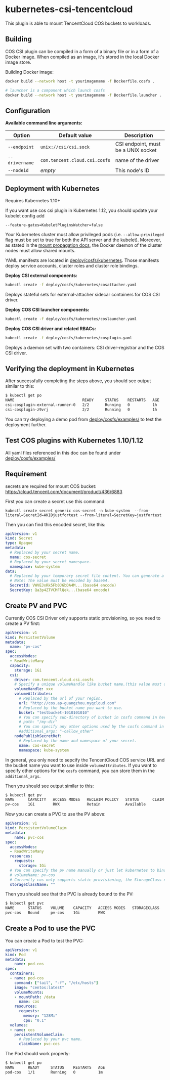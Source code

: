 # kubernetes-csi-tencentcloud

This plugin is able to mount TencentCloud COS buckets to workloads.

## Building

COS CSI plugin can be compiled in a form of a binary file or in a form of a Docker image. When compiled as an image, it's stored in the local Docker image store.

Building Docker image:

```bash
docker build --network host -t yourimagename -f Dockerfile.cosfs .

# launcher is a component which launch cosfs
docker build --network host -t yourimagename -f Dockerfile.launcher .
```

## Configuration

**Available command line arguments:**

Option | Default value | Description
------ | ------------- | -----------
`--endpoint` | `unix://csi/csi.sock` | CSI endpoint, must be a UNIX socket
`--drivername` | `com.tencent.cloud.csi.cosfs` | name of the driver
`--nodeid` | _empty_ | This node's ID

## Deployment with Kubernetes

Requires Kubernetes 1.10+

If you want use cos csi plugin in Kubernetes 1.12, you should update your kubelet config add 
```
--feature-gates=KubeletPluginsWatcher=false
```

Your Kubernetes cluster must allow privileged pods (i.e. `--allow-privileged` flag must be set to true for both the API server and the kubelet). Moreover, as stated in the [mount propagation docs](https://kubernetes.io/docs/concepts/storage/volumes/#mount-propagation), the Docker daemon of the cluster nodes must allow shared mounts.

YAML manifests are located in [deploy/cosfs/kubernetes](/deploy/cosfs/kubernetes). Those manifests deploy service accounts, cluster roles and cluster role bindings.

**Deploy CSI external components:**

```bash
kubectl create -f deploy/cosfs/kubernetes/cosattacher.yaml
```

Deploys stateful sets for external-attacher sidecar containers for COS CSI driver.

**Deploy COS CSI launcher components:**

```bash
kubectl create -f deploy/cosfs/kubernetes/coslauncher.yaml
```

**Deploy COS CSI driver and related RBACs:**

```bash
kubectl create -f deploy/cosfs/kubernetes/cosplugin.yaml
```

Deploys a daemon set with two containers: CSI driver-registrar and the COS CSI driver.

## Verifying the deployment in Kubernetes

After successfully completing the steps above, you should see output similar to this:

```bash
$ kubectl get po
NAME                              READY     STATUS    RESTARTS   AGE
csi-cosplugin-external-runner-0   2/2       Running   0          1h
csi-cosplugin-z9vrj               2/2       Running   0          1h
```

You can try deploying a demo pod from [deploy/cosfs/examples/](/deploy/cosfs/examples) to test the deployment further.

## Test COS plugins with Kubernetes 1.10/1.12

All yaml files referenced in this doc can be found under [deploy/cosfs/examples/](/deploy/cosfs/examples)

## Requirement

secrets are required for mount COS bucket:
https://cloud.tencent.com/document/product/436/6883

First you can create a secret use this command:
```
kubectl create secret generic cos-secret -n kube-system  --from-literal=SecretId=AKIDjustfortest --from-literal=SecretKey=justfortest
```

Then you can find this encoded secret, like this:

```yaml
apiVersion: v1
kind: Secret
type: Opaque
metadata:
  # Replaced by your secret name.
  name: cos-secret
  # Replaced by your secret namespace.
  namespace: kube-system
data:
  # Replaced by your temporary secret file content. You can generate a temporary secret key with these docs:
  # Note: The value must be encoded by base64.
  SecretId: VWVEJxRk5Fb0JGbDA4M...(base64 encode)
  SecretKey: Qa3p4ZTVCMFlQek...(base64 encode)
```

## Create PV and PVC

Currently COS CSI Driver only supports static provisioning, so you need to create a PV first:

```yaml
apiVersion: v1
kind: PersistentVolume
metadata:
  name: "pv-cos"
spec:
  accessModes:
  - ReadWriteMany
  capacity:
    storage: 1Gi
  csi:
    driver: com.tencent.cloud.csi.cosfs
    # Specify a unique volumeHandle like bucket name.(this value must different from other pv's volumeHandle)
    volumeHandle: xxx
    volumeAttributes:
      # Replaced by the url of your region.
      url: "http://cos.ap-guangzhou.myqcloud.com"
      # Replaced by the bucket name you want to use.
      bucket: "testbucket-1010101010"
      # You can specify sub-directory of bucket in cosfs command in here.
      # path: "/my-dir"
      # You can specify any other options used by the cosfs command in here.
      #additional_args: "-oallow_other"
    nodePublishSecretRef:
      # Replaced by the name and namespace of your secret.
      name: cos-secret
      namespace: kube-system
```

In general, you only need to sepcify the TencentCloud COS service URL and the bucket name you want to use inside `volumeAttributes`.
If you want to specify other options for the `cosfs` command, you can store them in the `additional_args`.

Then you should see output similar to this:

```bash
$ kubectl get pv
NAME      CAPACITY   ACCESS MODES   RECLAIM POLICY   STATUS      CLAIM     STORAGECLASS   REASON    AGE
pv-cos    1Gi        RWX            Retain           Available                                      5s
```

Now you can create a PVC to use the PV above:

```yaml
apiVersion: v1
kind: PersistentVolumeClaim
metadata:
    name: pvc-cos
spec:
  accessModes:
  - ReadWriteMany
  resources:
    requests:
      storage: 1Gi
  # You can specify the pv name manually or just let kubernetes to bind the pv and pvc.
  # volumeName: pv-cos
  # Currently cos only supports static provisioning, the StorageClass name should be empty.
  storageClassName: ""
```

Then you should see that the PVC is already bound to the PV:

```bash
$ kubectl get pvc
NAME      STATUS    VOLUME    CAPACITY   ACCESS MODES   STORAGECLASS   AGE
pvc-cos   Bound     pv-cos    1Gi        RWX                           2s
```

## Create a Pod to use the PVC

You can create a Pod to test the PVC:

```yaml
apiVersion: v1
kind: Pod
metadata:
    name: pod-cos
spec:
  containers:
  - name: pod-cos
    command: ["tail", "-f", "/etc/hosts"]
    image: "centos:latest"
    volumeMounts:
    - mountPath: /data
      name: cos
    resources:
      requests:
        memory: "128Mi"
        cpu: "0.1"
  volumes:
  - name: cos
    persistentVolumeClaim:
      # Replaced by your pvc name.
      claimName: pvc-cos
```

The Pod should work properly:

```bash
$ kubectl get po
NAME      READY     STATUS    RESTARTS   AGE
pod-cos   1/1       Running   0          1m
```
